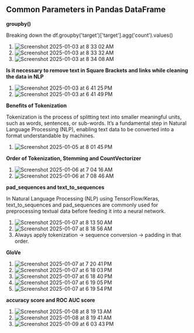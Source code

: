 ## Common Parameters in Pandas DataFrame
**groupby()**

Breaking down the df.groupby('target')['target'].agg('count').values()

1. ![Screenshot 2025-01-03 at 8 33 02 AM](https://github.com/user-attachments/assets/18bd3edf-c80f-4ce9-99ad-ab8700cdb169)
2. ![Screenshot 2025-01-03 at 8 33 32 AM](https://github.com/user-attachments/assets/632121da-b2fb-48b7-8baa-11d3a9ff292e)
3. ![Screenshot 2025-01-03 at 8 34 08 AM](https://github.com/user-attachments/assets/5b33e8de-6d71-4bba-93ad-5bc0554dfc91)

**Is it necessary to remove text in Square Brackets and links while cleaning the data in NLP**

1. ![Screenshot 2025-01-03 at 6 41 25 PM](https://github.com/user-attachments/assets/db269279-7644-4274-a2fb-797ced4dad57)
2. ![Screenshot 2025-01-03 at 6 41 49 PM](https://github.com/user-attachments/assets/352c2701-1612-47be-a77c-34c80087c70c)

**Benefits of Tokenization**

Tokenization is the process of splitting text into smaller meaningful units, such as words, sentences, or sub-words. It’s a fundamental step in Natural Language Processing (NLP), enabling text data to be converted into a format understandable by machines.

1. ![Screenshot 2025-01-05 at 8 01 45 PM](https://github.com/user-attachments/assets/6cfe6d3e-1cfe-4fe3-bcd1-6357cae623a5)

**Order of Tokenization, Stemming and CountVectorizer**
1. ![Screenshot 2025-01-06 at 7 04 16 AM](https://github.com/user-attachments/assets/3fc6c3db-1e83-4d0a-bc44-01796d9e95fc)
2. ![Screenshot 2025-01-06 at 7 08 46 AM](https://github.com/user-attachments/assets/1564a5e5-9bbc-4098-9df0-d469b2c72976)

**pad_sequences and text_to_sequences**

In Natural Language Processing (NLP) using TensorFlow/Keras, text_to_sequences and pad_sequences are commonly used for preprocessing textual data before feeding it into a neural network.

1. ![Screenshot 2025-01-07 at 8 13 50 AM](https://github.com/user-attachments/assets/9e91caf5-0c85-4be9-86bc-501cf74a6b87)
2. ![Screenshot 2025-01-07 at 8 18 56 AM](https://github.com/user-attachments/assets/d2c1c09f-5787-4c0b-a1a2-b4f120486999)
3. Always apply tokenization → sequence conversion → padding in that order.

**GloVe**
1. ![Screenshot 2025-01-07 at 7 20 41 PM](https://github.com/user-attachments/assets/b5e85878-012d-46ff-9e6c-f6770a577990)
2. ![Screenshot 2025-01-07 at 6 18 03 PM](https://github.com/user-attachments/assets/9a903bb4-215d-43bb-bdea-d1e8b2eccd61)
3. ![Screenshot 2025-01-07 at 6 18 40 PM](https://github.com/user-attachments/assets/6a7b933f-f473-485b-bdbf-216a9dba0ff6)
4. ![Screenshot 2025-01-07 at 6 19 05 PM](https://github.com/user-attachments/assets/9278acaa-bf01-4f7d-b589-c60d1b29f736)
5. ![Screenshot 2025-01-07 at 6 19 54 PM](https://github.com/user-attachments/assets/0ba4fdaf-9e26-47ea-8a8f-515daa0b54cd)

**accuracy score and ROC AUC score**
1. ![Screenshot 2025-01-08 at 8 19 13 AM](https://github.com/user-attachments/assets/10aa5d5f-56f7-4d12-9750-5f39a6f85522)
2. ![Screenshot 2025-01-08 at 8 19 41 AM](https://github.com/user-attachments/assets/75d8e94d-0a85-4dd1-987b-07aabe2fb241)
3. ![Screenshot 2025-01-09 at 6 03 43 PM](https://github.com/user-attachments/assets/b0354d33-6824-4a87-af68-f5ab40dd0df1)







